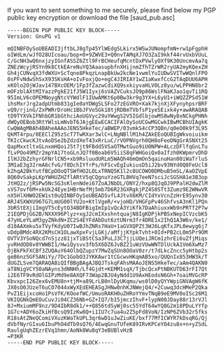 If you want to sent something to me securely, please find below my PGP public key encryption or download the file [saud_pub.asc]

	-----BEGIN PGP PUBLIC KEY BLOCK-----
	Version: GnuPG v1

	mQINBFOySoUBEADI3jftbLJ8gTp45YlWEdgSLkirx5WSwJUNompfmN+rw1pFgphH
	oIWdLm/wJfO28UIcoau/bop+0+9ZWVE3+Q0nvTAMqXJ7O3ZaI9kkf44rvUxbVUuL
	C/GcNH3wQ6nxjzyIGnfASSZ6Ztl9FrBCHeufqMcntDxPVwlyOXf9K30UncmvAa7q
	ZNEzWcyjRSYn9k8CtkEAreNuYQ3AaasupbfnXHijnmZfhTZrWR2ryUA2myKQexZH
	Gh4jCUNvqX3fdWXU+ScTqne8PkqzLnapBkUw2kcNe1vwmlYuIUDwSVITwWQnlFPO
	0sPFvNdwShSxX93SKsHA+oIvFoxjQo+egC4JIRIAY1wZ1aKwxfCcG2TAqDUU6APH
	xKOlo2OjWJav147BXcOEM/1Fp3fZazwCdiXQ9sxkiyvaHLV0Lz8yu/wLPPHN8br2
	mOFzblAXtMIYazzPgkE21fJ5W1Iyxj6sVAZVCuksJO9p86WslFNaKJao1qvTi1RQ
	95ImLV6cOPEMNoygNtcVYWdlF1IUwAMKt6p0Bw3kr9g3YX+L6yU1+iWQZZPSd51W
	ihsMxrJrg2adpUtmb831gIe0aYDWgSLSFo27zEGVRO+Xak7kjnXjXFynyhpsrBRF
	vQ9/rjinG/ZxPWRrDroHc1BbJFVoSGk18tjRDBmTVbfsP1yeSEixk4y+awARAQAB
	tD9TYXVkIFNhbGR1bGthciAoUGVyc29uYWwgS2V5IGdlbjowMS8wNy8xNCkgPHNh
	dWQyOEBob3RtYWlsLmNvbT6JAjgEEwECACIFAlOySoUCGwMGCwkIBwMCBhUIAgkK
	CwQWAgMBAh4BAheAAAoJENS5HkeTec/aBWEP/03vmkS4cCP3QBn/q0eO0k9f3L95
	QkMT4rpu/0EEClZ95zScT7TwRXar3wlC+LNgNBllM1h4ZAkEEoQUBIgWkvoiuikm
	TKIcCkwcKJtvAoDSe2bZdzdXeT43xRrLuC/rVOPNVgrh0QH8oFeoDNgGrASNXt25
	QapMxxtltxGLnxmHQoiJ5t7jt9FBdd5VSaOTMwtGuo9iU0NPW+ALczDFlfqGnLTu
	fLvPOo49MZr2mpYA17toGLnJQ7f0Boab6V5iiS8qFWHGoiQx0aIfzh0KWpmrvDhD
	IlHJ2bZzhyrGFNrlCN5+xb9RsluudURLm5WAQh46mQmOn5qainuHan00iWaTrluS
	3M1aE3g32rmA6cfvG/f8DchIYfrPs/hFScvEgIukiusD5iJ2bv93NYd0Q8FeUcl8
	k2hqA2BkYutfBCpDOoQTSWfHO2LOLxTRNQ5K1l2c8UCOWO0DMbuB5mSL/AaOZVpE
	8Q60vSakpLKpYWHUZHZflARtV5qCQgnuYzeGTLBHVq7eeN7sciJcSGSHA1e3B3op
	JtHQ2z/jRSPw5NcSG3sKlenNdei67ZoAJNbDL/ONY2/hxp8QJqOJ9PPalH2dwZlM
	sVS7ovf6M+xkUk24Eye1HBrNefMj5mb7D6R23GXRgkjPZ4S0STt3Zumz9E2WNwVR
	nX5HlXHWO2EW1st0uQINBFOySoUBEADSvfL4JtvX6KM/CIdYxVcnZzHrE95ynv30
	ARJ45XWXU96TG7LmUG00lYU2o+KtlVgeR/+vjoHD/VHGFpPv46ShfvsA3nKl1PQn
	3bRStEXjiImgVT5cEytO34BDFBigImIp1vQcA3YiKfk7DaAhiuxxWb9nPRTf2P7w
	21EQPDjGG2B/NXXX96Plyz+xgJ2cmIXxshntquajN8IgKDPjkPBSxNepICVzcbK5
	47yHLeYLaM3gyZNkdN+ZC2S4EYFdAbDut6ztUNrm3fr4DRE1x2IhQ1A3W6v/ke1/
	d10AAXmku5xTVyfKdyU07IwBJhZNRs7HaU+1aGVXQPZt3WJ6LqKfxJPL0ewyg6j7
	vDdpBMdc4RX2KMsCH1OLawXpxFvjLGKj/aMfjjKYpkTvht+0Id+PB2cL0m5Pr9OM
	OVTV3YSoNQcd7nSjzz81jxTiBStCSa3PuLJ3C7jjLUQeiJRCm1zhrEi6uZfjMiqs
	yvRHdOD8v0YWWBI1/HwiQysvv3fb5X6DZ6JvBZ21uWzVUwWNTDlUckA1Vm6XwMz7
	OjBkPkFXCBf3ZUQAuY64OlbQZupzY7MwZqSUn8OOaV0zr/t7dLkcZncc5yHtbp2s
	geB6nz5GF5ANiYy/7Dc1GobO3JYKKAwr1tCGcwvHKqmAB5xo/QUQnIx853HW3k/T
	dUGZLSvm7QARAQABiQIfBBgBAgAJBQJTskqFAhsMAAoJENS5HkeTec/aAm4QAKN0
	aT8NigVCY50aNAyns3dNNHh/Lf4Gjdt+KEMM1sqX/TjbcQcxPtNBKUTD63rFI7Qt
	i2E6TF9vRdOlGIPzMd9e8AXQF73Wap2BJU4yNdd1U9AxHEodsN6Gh+7oaiMVGcRP
	KbvxpcI26Zex6vEMU8n+tjM+a89LrLB0nlDyUKqmu/ws0lD0yQYYWpiGNVAgW6fK
	JX0sO0JUzeT6uCO7044xWyXEdEHEASgJHNw0nhKJNWejQ4/+2Cuwq3dcHMeP2Qka
	PvZ1EijxcoHo1PsVfK/KOoefWC/UmuoRAKH0uZHRoYYmvTNqB9eE9MV0oISc26M1
	VKIQGNkQmEOuCuvJi04CZ36Nb+GZ+IQ7/b15jmczIhvF+lypN00JDay88r13rVJl
	8J+MxiumMF9nz/9D4IbR8dk1/++Q856tdSyWj0sc55YdT64wYQ8G2m18PDuLYYfp
	1G7c+ADY6oZkiHfBcsQ9IzKw8Q+i1IU7c7ua4u2Z5pFd8VoN/IzNP6ZVb32r5fks
	R18sAtZNeQComiVXuzKWaTkUPL3qr6wD1uJwZiuKE/bxf77MfICWYR7kDsqRG/Qj
	dVbfNyrGIxu6IbuPhO4dTb9sQ76/4EwqGnuTUfeK89IRvKPCeYO4zu8x+n+yZSdL
	RaulgUqhZEzrEVq1hmn/AoNk8Wu8qY3eBUBlvHzB
	=P3KR
	-----END PGP PUBLIC KEY BLOCK-----
